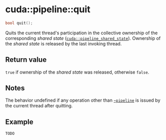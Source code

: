 # cuda::pipeline<Scope>::**quit**

```c++
bool quit();
```

Quits the current thread's participation in the collective ownership of the corresponding _shared state_ ([`cuda::pipeline_shared_state`](../pipeline_shared_state.md)). Ownership of the _shared state_ is released by the last invoking thread.

## Return value

`true` if ownership of the _shared state_ was released, otherwise `false`.

## Notes

The behavior undefined if any operation other than [`~pipeline`](./destructor.md) is issued by the current thread after quitting.

## Example

```c++
TODO
```